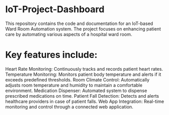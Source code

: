 # IoT-Project-Dashboard
This repository contains the code and documentation for an IoT-based Ward Room Automation system. The project focuses on enhancing patient care by automating various aspects of a hospital ward room.

# Key features include:

Heart Rate Monitoring: Continuously tracks and records patient heart rates.
Temperature Monitoring: Monitors patient body temperature and alerts if it exceeds predefined thresholds.
Room Climate Control: Automatically adjusts room temperature and humidity to maintain a comfortable environment.
Medication Dispenser: Automated system to dispense prescribed medications on time.
Patient Fall Detection: Detects and alerts healthcare providers in case of patient falls.
Web App Integration: Real-time monitoring and control through a connected web application.
